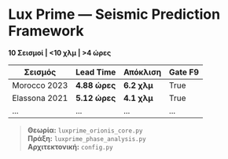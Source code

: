 # Lux Prime — Seismic Prediction Framework

**10 Σεισμοί | <10 χλμ | >4 ώρες**

| Σεισμός | Lead Time | Απόκλιση | Gate F9 |
|--------|-----------|----------|--------|
| Morocco 2023 | **4.88 ώρες** | **6.2 χλμ** | True |
| Elassona 2021 | **5.12 ώρες** | **4.1 χλμ** | True |
| ... | ... | ... | ... |

> **Θεωρία:** `luxprime_orionis_core.py`  
> **Πράξη:** `luxprime_phase_analysis.py`  
> **Αρχιτεκτονική:** `config.py`
